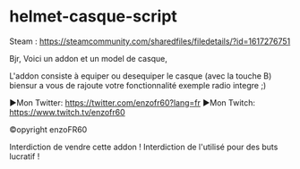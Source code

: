# helmet-casque-script

Steam : https://steamcommunity.com/sharedfiles/filedetails/?id=1617276751

Bjr, Voici un addon et un model de casque,

L'addon consiste à equiper ou desequiper le casque (avec la touche B) biensur a vous de rajoute votre fonctionnalité exemple radio integre ;)

►Mon Twitter: https://twitter.com/enzofr60?lang=fr
►Mon Twitch: https://www.twitch.tv/enzofr60

©opyright enzoFR60 

Interdiction de vendre cette addon !
Interdiction de l'utilisé pour des buts lucratif !
